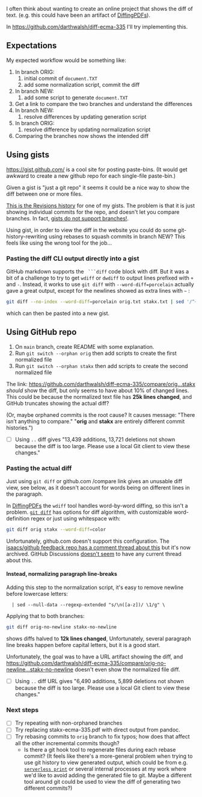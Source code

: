 I often think about wanting to create an online project that shows the diff of text. (e.g. this could have been an artifact of [DiffingPDFs](DiffingPDFs.md)).

In https://github.com/darthwalsh/diff-ecma-335 I'll try implementing this.

## Expectations

My expected workflow would be something like:
1. In branch ORIG:
	1. initial commit of `document.TXT`
	2. add some normalization script, commit the diff
2. In branch NEW:
	1. add some script to generate `document.TXT`
3. Get a link to compare the two branches and understand the differences
4. In branch NEW:
	1. resolve differences by updating generation script
5. In branch ORIG:
	1. resolve difference by updating normalization script
6. Comparing the branches now shows the intended diff

## Using gists
https://gist.github.com/ is a cool site for posting paste-bins. (It would get awkward to create a new github repo for each single-file paste-bin.)

Given a gist is "just a git repo" it seems it could be a nice way to show the diff between one or more files.

[This is the Revisions history](https://gist.github.com/darthwalsh/47b8dd492fc8d0c47edb5ae5dd67cab3/revisions)  for one of my gists. The problem is that it is just showing individual commits for the repo, and doesn't let you compare branches. In fact, [gists do not support branches!](https://stackoverflow.com/a/31018280/771768).

Using gist, in order to view the diff in the website you could do some git-history-rewriting using rebases to squash commits in branch NEW? This feels like using the wrong tool for the job...

### Pasting the diff CLI output directly into a gist
GitHub markdown supports the ```` ```diff```` code block with diff. But it was a bit of a challenge to try to get `wdiff` or `dwdiff` to output lines prefixed with `+` and `-`. Instead, it works to use `git diff` with `--word-diff=porcelain` actually gave a great output, except for the newlines showed as extra lines with `~` :

```bash
git diff --no-index --word-diff=porcelain orig.txt stakx.txt | sed '/^~/d' > diff.txt
```
which can then be pasted into a new gist.

## Using GitHub repo
1. On `main` branch, create README with some explanation.
2. Run `git switch --orphan orig` then add scripts to create the first normalized file
3. Run `git switch --orphan stakx` then add scripts to create the second normalized file

The link:
https://github.com/darthwalsh/diff-ecma-335/compare/orig...stakx
*should* show the diff, but only seems to have about 10% of changed lines. This could be because the normalized text file has **25k lines changed**, and GitHub truncates showing the actual diff?

(Or, maybe orphaned commits is the root cause? It causes message: "There isn’t anything to compare." "**orig** and **stakx** are entirely different commit histories.")
- [ ] Using `..` diff gives "13,439 additions, 13,721 deletions not shown because the diff is too large. Please use a local Git client to view these changes."

### Pasting the actual diff
Just using `git diff` or github.com /compare link gives an unusable diff view, see below, as it doesn't account for words being on different lines in the paragraph.

In [DiffingPDFs](DiffingPDFs.md) the `wdiff` tool handles word-by-word diffing, so this isn't a problem. [`git diff`](https://git-scm.com/docs/git-diff) has options for diff algorithm, with customizable word-definition regex or just using whitespace with:
```bash
git diff orig stakx --word-diff=color
```

Unfortunately, github.com doesn't support this configuration. The [isaacs/github feedback repo has a comment thread about this](https://github.com/isaacs/github/issues/832) but it's now archived. GitHub Discussions [doesn't seem](https://github.com/orgs/community/discussions?discussions_q=%22word-diff%22) to have any current thread about this.

#### Instead, normalizing paragraph line-breaks
Adding this step to the normalization script, it's easy to remove newline before lowercase letters:
```shell
  | sed --null-data --regexp-extended "s/\n([a-z])/ \1/g" \
```

Applying that to both branches:
```bash
git diff orig-no-newline stakx-no-newline
```
shows diffs halved to **12k lines changed**, Unfortunately, several paragraph line breaks happen before capital letters, but it is a good start.

Unfortunately, the goal was to have a URL artifact showing the diff, and https://github.com/darthwalsh/diff-ecma-335/compare/orig-no-newline...stakx-no-newline doesn't even show the normalized file diff.
- [ ] Using `..` diff URL gives "6,490 additions, 5,899 deletions not shown because the diff is too large. Please use a local Git client to view these changes."

### Next steps
- [ ] Try repeating with non-orphaned branches
- [ ] Try replacing stakx-ecma-335.pdf with direct output from pandoc.
- [ ] Try rebasing commits to `orig` branch to fix typos; how does that affect all the other incremental commits though?
    - Is there a git hook tool to regenerate files during each rebase commit? (It feels like there's a more-general problem when trying to use git history to view generated output, which could be from e.g. [`serverless print`](https://www.serverless.com/framework/docs/providers/aws/cli-reference/print) or several internal processes at my work where we'd like to avoid adding the generated file to git. Maybe a different tool around git could be used to view the diff of generating two different commits?)
